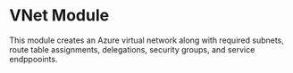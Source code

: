 # VNet Module

This module creates an Azure virtual network along with required subnets, route table assignments, delegations, security groups, and service endppooints.